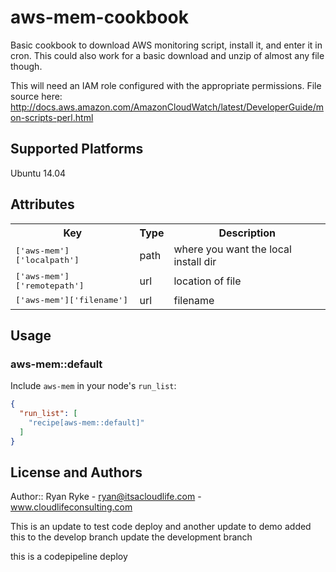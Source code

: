 # aws-mem-cookbook

Basic cookbook to download AWS monitoring script, install it, and enter it in cron. This could also work for a basic download and unzip of almost any file though.

This will need an IAM role configured with the appropriate permissions. File source here: http://docs.aws.amazon.com/AmazonCloudWatch/latest/DeveloperGuide/mon-scripts-perl.html

## Supported Platforms

Ubuntu 14.04

## Attributes

<table>
  <tr>
    <th>Key</th>
    <th>Type</th>
    <th>Description</th>
  </tr>
  <tr>
    <td><tt>['aws-mem']['localpath']</tt></td>
    <td>path</td>
    <td>where you want the local install dir</td>
  </tr>
  <tr>  
    <td><tt>['aws-mem']['remotepath']</tt></td>
    <td>url</td>
    <td>location of file</td>
  </tr>  
    <td><tt>['aws-mem']['filename']</tt></td>
    <td>url</td>
    <td>filename</td>
  </tr>
</table>

## Usage

### aws-mem::default

Include `aws-mem` in your node's `run_list`:

```json
{
  "run_list": [
    "recipe[aws-mem::default]"
  ]
}
```

## License and Authors

Author:: Ryan Ryke - ryan@itsacloudlife.com - www.cloudlifeconsulting.com


This is an update to test code deploy
and another update to demo
added this to the develop branch
update the development branch

this is a codepipeline deploy

